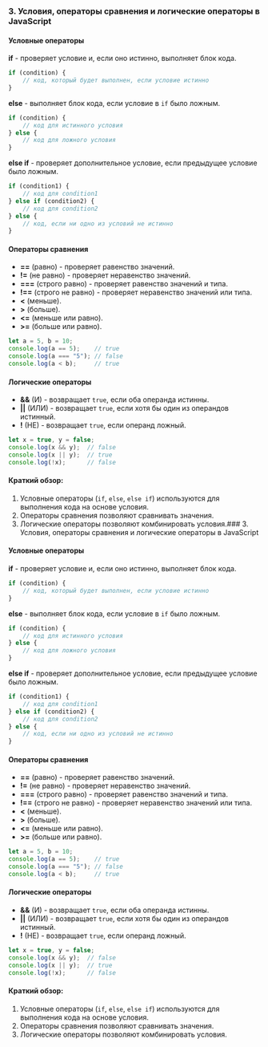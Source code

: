 ### 3. Условия, операторы сравнения и логические операторы в JavaScript

#### Условные операторы

**if** - проверяет условие и, если оно истинно, выполняет блок кода.

```javascript
if (condition) {
    // код, который будет выполнен, если условие истинно
}
```

**else** - выполняет блок кода, если условие в `if` было ложным.

```javascript
if (condition) {
    // код для истинного условия
} else {
    // код для ложного условия
}
```

**else if** - проверяет дополнительное условие, если предыдущее условие было ложным.

```javascript
if (condition1) {
    // код для condition1
} else if (condition2) {
    // код для condition2
} else {
    // код, если ни одно из условий не истинно
}
```

#### Операторы сравнения

- **==** (равно) - проверяет равенство значений.
- **!=** (не равно) - проверяет неравенство значений.
- **===** (строго равно) - проверяет равенство значений и типа.
- **!==** (строго не равно) - проверяет неравенство значений или типа.
- **<** (меньше).
- **>** (больше).
- **<=** (меньше или равно).
- **>=** (больше или равно).

```javascript
let a = 5, b = 10;
console.log(a == 5);    // true
console.log(a === "5"); // false
console.log(a < b);     // true
```

#### Логические операторы

- **&&** (И) - возвращает `true`, если оба операнда истинны.
- **||** (ИЛИ) - возвращает `true`, если хотя бы один из операндов истинный.
- **!** (НЕ) - возвращает `true`, если операнд ложный.

```javascript
let x = true, y = false;
console.log(x && y);  // false
console.log(x || y);  // true
console.log(!x);      // false
```

#### Краткий обзор:
1. Условные операторы (`if`, `else`, `else if`) используются для выполнения кода на основе условия.
2. Операторы сравнения позволяют сравнивать значения.
3. Логические операторы позволяют комбинировать условия.### 3. Условия, операторы сравнения и логические операторы в JavaScript

#### Условные операторы

**if** - проверяет условие и, если оно истинно, выполняет блок кода.

```javascript
if (condition) {
    // код, который будет выполнен, если условие истинно
}
```

**else** - выполняет блок кода, если условие в `if` было ложным.

```javascript
if (condition) {
    // код для истинного условия
} else {
    // код для ложного условия
}
```

**else if** - проверяет дополнительное условие, если предыдущее условие было ложным.

```javascript
if (condition1) {
    // код для condition1
} else if (condition2) {
    // код для condition2
} else {
    // код, если ни одно из условий не истинно
}
```

#### Операторы сравнения

- **==** (равно) - проверяет равенство значений.
- **!=** (не равно) - проверяет неравенство значений.
- **===** (строго равно) - проверяет равенство значений и типа.
- **!==** (строго не равно) - проверяет неравенство значений или типа.
- **<** (меньше).
- **>** (больше).
- **<=** (меньше или равно).
- **>=** (больше или равно).

```javascript
let a = 5, b = 10;
console.log(a == 5);    // true
console.log(a === "5"); // false
console.log(a < b);     // true
```

#### Логические операторы

- **&&** (И) - возвращает `true`, если оба операнда истинны.
- **||** (ИЛИ) - возвращает `true`, если хотя бы один из операндов истинный.
- **!** (НЕ) - возвращает `true`, если операнд ложный.

```javascript
let x = true, y = false;
console.log(x && y);  // false
console.log(x || y);  // true
console.log(!x);      // false
```

#### Краткий обзор:
1. Условные операторы (`if`, `else`, `else if`) используются для выполнения кода на основе условия.
2. Операторы сравнения позволяют сравнивать значения.
3. Логические операторы позволяют комбинировать условия.

